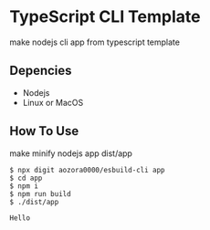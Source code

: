 # TypeScript CLI Template
make nodejs cli app from typescript template

## Depencies
- Nodejs
- Linux or MacOS

## How To Use
make minify nodejs app dist/app

```console
$ npx digit aozora0000/esbuild-cli app
$ cd app
$ npm i
$ npm run build
$ ./dist/app

Hello
```